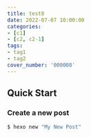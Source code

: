```yaml
---
title: test8
date: 2022-07-07 10:00:00
categories:
- [c1]
- [c2, c2-1]
tags:
- tag1
- tag2
cover_number: '000008'
---
```

## Quick Start

### Create a new post

``` bash
$ hexo new "My New Post"
```

